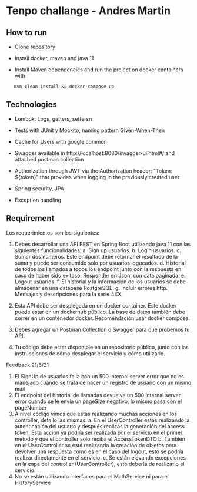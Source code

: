 # Tenpo challange - Andres Martin

## How to run


   - Clone repository
   
   - Install docker, maven and java 11
  
   - Install Maven dependencies and run the project on docker containers with

```
   mvn clean install && docker-compose up
```

## Technologies

   - Lombok: Logs, getters, settersn
   
   - Tests with JUnit y Mockito, naming pattern Given-When-Then
   
   - Cache for Users with google common
   
   - Swagger available in http://localhost:8080/swagger-ui.html#/ and attached postman collection
   
   - Authorization through JWT via the Authorization header: "Token: ${token}" that provides when logging in the previously created user
   
   - Spring security, JPA
   
   - Exception handling

##  Requirement

Los requerimientos son los siguientes:
1. Debes desarrollar una API REST en Spring Boot utilizando java 11 con las siguientes
   funcionalidades:
   a. Sign up usuarios.
   b. Login usuarios.
   c. Sumar dos números. Este endpoint debe retornar el resultado de la
   suma y puede ser consumido solo por usuarios logueados.
   d. Historial de todos los llamados a todos los endpoint junto con la respuesta en caso de haber sido exitoso. Responder en Json, con data paginada.
   e. Logout usuarios.
   f. El historial y la información de los usuarios se debe almacenar en
   una database PostgreSQL.
   g. Incluir errores http. Mensajes y descripciones para la serie 4XX.

2. Esta API debe ser desplegada en un docker container. Este docker
   puede estar en un dockerhub público. La base de datos también debe
   correr en un contenedor docker. Recomendación usar docker compose.

3. Debes agregar un Postman Collection o Swagger para que probemos tu API.

4. Tu código debe estar disponible en un repositorio público, junto
   con las instrucciones de cómo desplegar el servicio y cómo utilizarlo.

Feedback 21/6/21

1. El SignUp de usuarios falla con un 500 internal server error que no es manejado cuando se trata de hacer un registro de usuario con un mismo mail
2. El endpoint del historial de llamadas devuelve un 500 internal server error cuando se le envía un  pageSize negativo, lo mismo pasa con el pageNumber
3. A nivel código vimos que estas realizando muchas acciones en los controller, detallo las mismas:
   a. En el UserController estas realizando la autenticación del usuario y después realizas la generación del access token. Esta acción ya podría ser realizada por el servicio en el primer método y que el controller solo reciba el AccessTokenDTO
   b. También en el UserController se está realizando la creación de objetos para devolver una respuesta como es en el caso del logout, esto se podría realizar directamente en el servicio.
   c. Se están elevando excepciones en la capa del controller (UserController), esto debería de realizarlo el servicio.
5. No se están utilizando interfaces para el MathService ni para el HistoryService